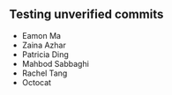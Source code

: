 ## Testing unverified commits
- Eamon Ma
- Zaina Azhar
- Patricia Ding
- Mahbod Sabbaghi
- Rachel Tang
- Octocat
